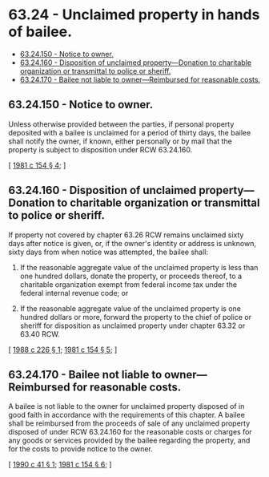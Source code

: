 # 63.24 - Unclaimed property in hands of bailee.
* [63.24.150 - Notice to owner.](#6324150---notice-to-owner)
* [63.24.160 - Disposition of unclaimed property—Donation to charitable organization or transmittal to police or sheriff.](#6324160---disposition-of-unclaimed-propertydonation-to-charitable-organization-or-transmittal-to-police-or-sheriff)
* [63.24.170 - Bailee not liable to owner—Reimbursed for reasonable costs.](#6324170---bailee-not-liable-to-ownerreimbursed-for-reasonable-costs)
## 63.24.150 - Notice to owner.
Unless otherwise provided between the parties, if personal property deposited with a bailee is unclaimed for a period of thirty days, the bailee shall notify the owner, if known, either personally or by mail that the property is subject to disposition under RCW 63.24.160.

\[ [1981 c 154 § 4](http://leg.wa.gov/CodeReviser/documents/sessionlaw/1981c154.pdf?cite=1981%20c%20154%20§%204); \]

## 63.24.160 - Disposition of unclaimed property—Donation to charitable organization or transmittal to police or sheriff.
If property not covered by chapter 63.26 RCW remains unclaimed sixty days after notice is given, or, if the owner's identity or address is unknown, sixty days from when notice was attempted, the bailee shall:

1. If the reasonable aggregate value of the unclaimed property is less than one hundred dollars, donate the property, or proceeds thereof, to a charitable organization exempt from federal income tax under the federal internal revenue code; or

2. If the reasonable aggregate value of the unclaimed property is one hundred dollars or more, forward the property to the chief of police or sheriff for disposition as unclaimed property under chapter 63.32 or 63.40 RCW.

\[ [1988 c 226 § 1](http://leg.wa.gov/CodeReviser/documents/sessionlaw/1988c226.pdf?cite=1988%20c%20226%20§%201); [1981 c 154 § 5](http://leg.wa.gov/CodeReviser/documents/sessionlaw/1981c154.pdf?cite=1981%20c%20154%20§%205); \]

## 63.24.170 - Bailee not liable to owner—Reimbursed for reasonable costs.
A bailee is not liable to the owner for unclaimed property disposed of in good faith in accordance with the requirements of this chapter. A bailee shall be reimbursed from the proceeds of sale of any unclaimed property disposed of under RCW 63.24.160 for the reasonable costs or charges for any goods or services provided by the bailee regarding the property, and for the costs to provide notice to the owner.

\[ [1990 c 41 § 1](http://leg.wa.gov/CodeReviser/documents/sessionlaw/1990c41.pdf?cite=1990%20c%2041%20§%201); [1981 c 154 § 6](http://leg.wa.gov/CodeReviser/documents/sessionlaw/1981c154.pdf?cite=1981%20c%20154%20§%206); \]

